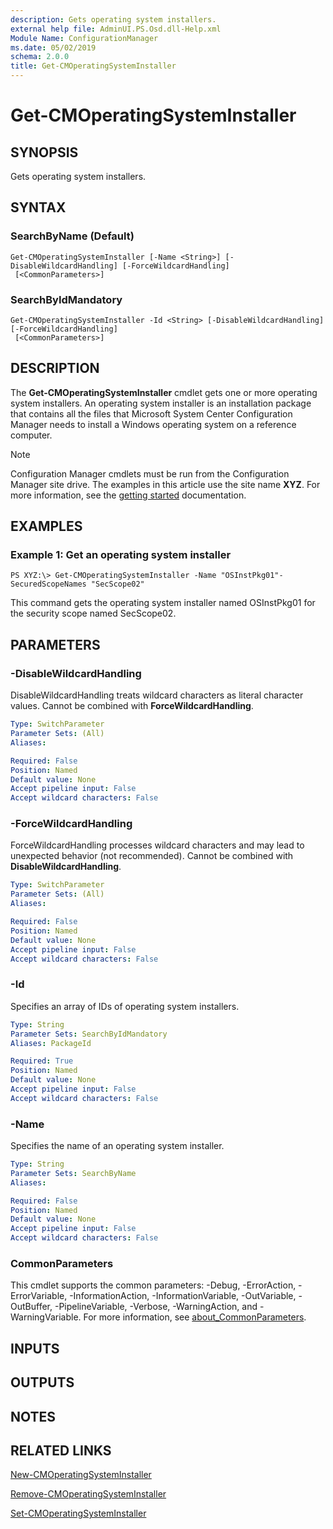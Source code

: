 ```yaml
---
description: Gets operating system installers.
external help file: AdminUI.PS.Osd.dll-Help.xml
Module Name: ConfigurationManager
ms.date: 05/02/2019
schema: 2.0.0
title: Get-CMOperatingSystemInstaller
---
```


# Get-CMOperatingSystemInstaller

## SYNOPSIS
Gets operating system installers.

## SYNTAX

### SearchByName (Default)
```
Get-CMOperatingSystemInstaller [-Name <String>] [-DisableWildcardHandling] [-ForceWildcardHandling]
 [<CommonParameters>]
```

### SearchByIdMandatory
```
Get-CMOperatingSystemInstaller -Id <String> [-DisableWildcardHandling] [-ForceWildcardHandling]
 [<CommonParameters>]
```

## DESCRIPTION
The **Get-CMOperatingSystemInstaller** cmdlet gets one or more operating system installers.
An operating system installer is an installation package that contains all the files that Microsoft System Center Configuration Manager needs to install a Windows operating system on a reference computer.

> [!NOTE]
> Configuration Manager cmdlets must be run from the Configuration Manager site drive.
> The examples in this article use the site name **XYZ**. For more information, see the
> [getting started](/powershell/sccm/overview) documentation.

## EXAMPLES

### Example 1: Get an operating system installer
```
PS XYZ:\> Get-CMOperatingSystemInstaller -Name "OSInstPkg01"-SecuredScopeNames "SecScope02"
```

This command gets the operating system installer named OSInstPkg01 for the security scope named SecScope02.

## PARAMETERS

### -DisableWildcardHandling
DisableWildcardHandling treats wildcard characters as literal character values. Cannot be combined with **ForceWildcardHandling**.

```yaml
Type: SwitchParameter
Parameter Sets: (All)
Aliases:

Required: False
Position: Named
Default value: None
Accept pipeline input: False
Accept wildcard characters: False
```

### -ForceWildcardHandling
ForceWildcardHandling processes wildcard characters and may lead to unexpected behavior (not recommended). Cannot be combined with **DisableWildcardHandling**.

```yaml
Type: SwitchParameter
Parameter Sets: (All)
Aliases:

Required: False
Position: Named
Default value: None
Accept pipeline input: False
Accept wildcard characters: False
```

### -Id
Specifies an array of IDs of operating system installers.

```yaml
Type: String
Parameter Sets: SearchByIdMandatory
Aliases: PackageId

Required: True
Position: Named
Default value: None
Accept pipeline input: False
Accept wildcard characters: False
```

### -Name
Specifies the name of an operating system installer.

```yaml
Type: String
Parameter Sets: SearchByName
Aliases:

Required: False
Position: Named
Default value: None
Accept pipeline input: False
Accept wildcard characters: False
```

### CommonParameters
This cmdlet supports the common parameters: -Debug, -ErrorAction, -ErrorVariable, -InformationAction, -InformationVariable, -OutVariable, -OutBuffer, -PipelineVariable, -Verbose, -WarningAction, and -WarningVariable. For more information, see [about_CommonParameters](https://go.microsoft.com/fwlink/?LinkID=113216).

## INPUTS

## OUTPUTS

## NOTES

## RELATED LINKS

[New-CMOperatingSystemInstaller](New-CMOperatingSystemInstaller.md)

[Remove-CMOperatingSystemInstaller](Remove-CMOperatingSystemInstaller.md)

[Set-CMOperatingSystemInstaller](Set-CMOperatingSystemInstaller.md)


